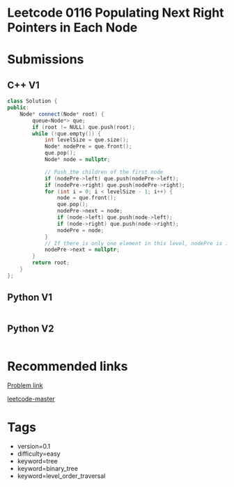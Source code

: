 # Leetcode 0116 Populating Next Right Pointers in Each Node

# Submissions

## C++ V1

```C++
class Solution {
public:
    Node* connect(Node* root) {
        queue<Node*> que;
        if (root != NULL) que.push(root);
        while (!que.empty()) {
            int levelSize = que.size();
            Node* nodePre = que.front();
            que.pop();
            Node* node = nullptr;

            // Push the children of the first node
            if (nodePre->left) que.push(nodePre->left);
            if (nodePre->right) que.push(nodePre->right);
            for (int i = 0; i < levelSize - 1; i++) {
                node = que.front();
                que.pop();
                nodePre->next = node;
                if (node->left) que.push(node->left);
                if (node->right) que.push(node->right);
                nodePre = node;
            }
            // If there is only one element in this level, nodePre is its pointer
            nodePre->next = nullptr;
        }
        return root;
    }
};
```


## Python V1

```python
```



## Python V2

```python

```


# Recommended links

[Problem link](https://leetcode.com/problems/populating-next-right-pointers-in-each-node/description/)

[leetcode-master](https://github.com/youngyangyang04/leetcode-master/blob/master/problems/0102.%E4%BA%8C%E5%8F%89%E6%A0%91%E7%9A%84%E5%B1%82%E5%BA%8F%E9%81%8D%E5%8E%86.md)



# Tags

- version=0.1
- difficulty=easy
- keyword=tree
- keyword=binary_tree
- keyword=level_order_traversal